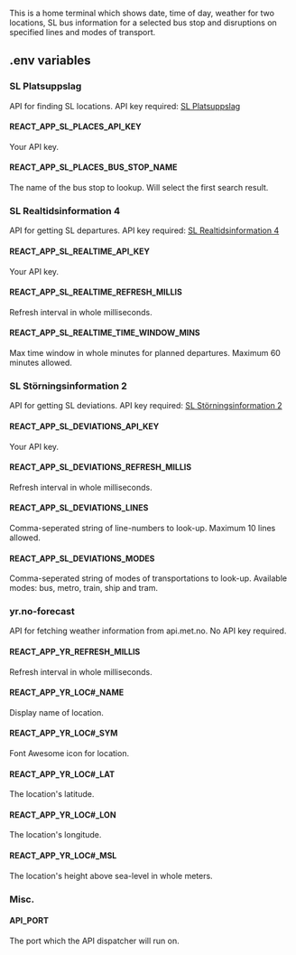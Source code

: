 This is a home terminal which shows date, time of day, weather for two locations, SL bus information for a selected bus stop and disruptions on specified lines and modes of transport.

## .env variables

### SL Platsuppslag
API for finding SL locations.
API key required: [SL Platsuppslag](https://www.trafiklab.se/api/sl-platsuppslag)

#### REACT_APP_SL_PLACES_API_KEY
Your API key.

#### REACT_APP_SL_PLACES_BUS_STOP_NAME
The name of the bus stop to lookup. Will select the first search result.

### SL Realtidsinformation 4
API for getting SL departures.
API key required: [SL Realtidsinformation 4](https://www.trafiklab.se/api/sl-realtidsinformation-4)

#### REACT_APP_SL_REALTIME_API_KEY
Your API key.

#### REACT_APP_SL_REALTIME_REFRESH_MILLIS
Refresh interval in whole milliseconds.

#### REACT_APP_SL_REALTIME_TIME_WINDOW_MINS
Max time window in whole minutes for planned departures.
Maximum 60 minutes allowed.

### SL Störningsinformation 2
API for getting SL deviations.
API key required: [SL Störningsinformation 2](https://www.trafiklab.se/api/sl-storningsinformation-2)

#### REACT_APP_SL_DEVIATIONS_API_KEY
Your API key.

#### REACT_APP_SL_DEVIATIONS_REFRESH_MILLIS
Refresh interval in whole milliseconds.

#### REACT_APP_SL_DEVIATIONS_LINES
Comma-seperated string of line-numbers to look-up.
Maximum 10 lines allowed.

#### REACT_APP_SL_DEVIATIONS_MODES
Comma-seperated string of modes of transportations to look-up.
Available modes: bus, metro, train, ship and tram.

### yr.no-forecast
API for fetching weather information from api.met.no.
No API key required.

#### REACT_APP_YR_REFRESH_MILLIS
Refresh interval in whole milliseconds.

#### REACT_APP_YR_LOC#_NAME
Display name of location.

#### REACT_APP_YR_LOC#_SYM
Font Awesome icon for location.

#### REACT_APP_YR_LOC#_LAT
The location's latitude.

#### REACT_APP_YR_LOC#_LON
The location's longitude.

#### REACT_APP_YR_LOC#_MSL
The location's height above sea-level in whole meters.

### Misc.

#### API_PORT
The port which the API dispatcher will run on.
